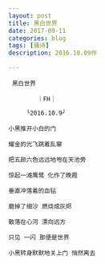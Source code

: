 ```yaml
---
layout: post
title: 黑白世界
date: 2017-09-11
categories: blog
tags: [骚诗]
description: 2016.10.09作

---
```



     黑白世界
        
            ｜FH｜
          
         ╰2016.10.9╯
    
    小黑推开小白的门
    
    耀金的光飞跳着乱窜
    
    把五颜六色远远地甩在天池旁
    
    惊起一滩鹰鹭 化作了晚霞
    
    垂直冲落着的血钻
    
    磨掉了细沙 燃烧成灰烬
    
    散落在心河 漂向远方
    
    只见 一闪 那便是世界
    
    小黑转身默默地关上门 悄然离去
    
